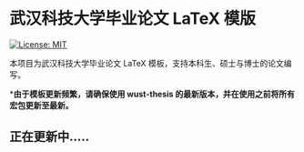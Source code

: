 # 武汉科技大学毕业论文 LaTeX 模版

[![License: MIT](https://img.shields.io/badge/License-MIT-yellow.svg)](https://opensource.org/licenses/MIT)

本项目为武汉科技大学毕业论文 LaTeX 模板，支持本科生、硕士与博士的论文编写。

\***由于模板更新频繁，请确保使用 wust-thesis 的最新版本，并在使用之前将所有宏包更新至最新。**

## 正在更新中.....
